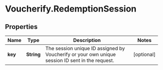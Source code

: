 # Voucherify.RedemptionSession

## Properties

Name | Type | Description | Notes
------------ | ------------- | ------------- | -------------
**key** | **String** | The session unique ID assigned by Voucherify or your own unique session ID sent in the request. | [optional] 


